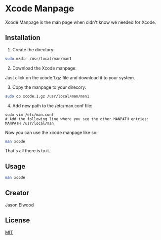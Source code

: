 # Xcode Manpage

Xcode Manpage is the man page when didn't know we needed for Xcode.

## Installation

1) Create the directory:

```bash
sudo mkdir /usr/local/man/man1
```

2) Download the Xcode manpage:

Just click on the xcode.1.gz file and download it to your system.

3) Copy the manpage to your direcory:

```bash
sudo cp xcode.1.gz /usr/local/man/man1
```

4) Add new path to the /etc/man.conf file:

```base
sudo vim /etc/man.conf
# Add the following line where you see the other MANPATH entries:
MANPATH /usr/local/man
```

Now you can use the xcode manpage like so:

```bash
man xcode
```

That's all there is to it.


## Usage

```bash
man xcode
```

## Creator
Jason Elwood

## License
[MIT](https://choosealicense.com/licenses/mit/)
